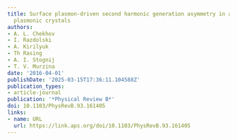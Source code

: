 ```yaml
---
title: Surface plasmon-driven second harmonic generation asymmetry in anisotropic
  plasmonic crystals
authors:
- A. L. Chekhov
- I. Razdolski
- A. Kirilyuk
- Th Rasing
- A. I. Stognij
- T. V. Murzina
date: '2016-04-01'
publishDate: '2025-03-15T17:36:11.104588Z'
publication_types:
- article-journal
publication: '*Physical Review B*'
doi: 10.1103/PhysRevB.93.161405
links:
- name: URL
  url: https://link.aps.org/doi/10.1103/PhysRevB.93.161405
---
```

